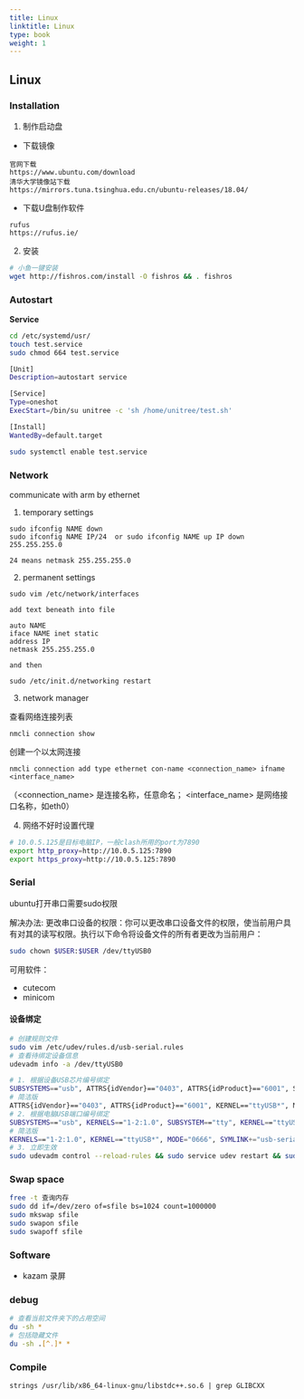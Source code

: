 ```yaml
---
title: Linux
linktitle: Linux
type: book
weight: 1
---
```


## Linux

### Installation

1. 制作启动盘

- 下载镜像
```
官网下载
https://www.ubuntu.com/download
清华大学镜像站下载
https://mirrors.tuna.tsinghua.edu.cn/ubuntu-releases/18.04/
```

- 下载U盘制作软件
```
rufus
https://rufus.ie/
```

2. 安装

```sh
# 小鱼一键安装
wget http://fishros.com/install -O fishros && . fishros
```

### Autostart

**Service**

```sh
cd /etc/systemd/usr/
touch test.service
sudo chmod 664 test.service
```

```sh
[Unit]
Description=autostart service

[Service]
Type=oneshot
ExecStart=/bin/su unitree -c 'sh /home/unitree/test.sh'

[Install]
WantedBy=default.target
```

```sh
sudo systemctl enable test.service
```

### Network

communicate with arm by ethernet

1. temporary settings
```
sudo ifconfig NAME down
sudo ifconfig NAME IP/24  or sudo ifconfig NAME up IP down 255.255.255.0
```

    24 means netmask 255.255.255.0

2. permanent settings
```
sudo vim /etc/network/interfaces
```

    add text beneath into file
```
auto NAME
iface NAME inet static
address IP
netmask 255.255.255.0
```
    and then
```
sudo /etc/init.d/networking restart
```

3. network manager

查看网络连接列表
```sheel
nmcli connection show 
```

创建一个以太网连接
```shell
nmcli connection add type ethernet con-name <connection_name> ifname <interface_name>
```
（<connection_name> 是连接名称，任意命名； <interface_name> 是网络接口名称，如eth0）

4. 网络不好时设置代理

```bash
# 10.0.5.125是目标电脑IP，一般clash所用的port为7890
export http_proxy=http://10.0.5.125:7890
export https_proxy=http://10.0.5.125:7890
```

### Serial

ubuntu打开串口需要sudo权限

解决办法:
更改串口设备的权限：你可以更改串口设备文件的权限，使当前用户具有对其的读写权限。执行以下命令将设备文件的所有者更改为当前用户：
```bash
sudo chown $USER:$USER /dev/ttyUSB0
```

可用软件：
+ cutecom
+ minicom

#### 设备绑定

```bash
# 创建规则文件
sudo vim /etc/udev/rules.d/usb-serial.rules
# 查看待绑定设备信息
udevadm info -a /dev/ttyUSB0
```

```sh
# 1. 根据设备USB芯片编号绑定
SUBSYSTEMS=="usb", ATTRS{idVendor}=="0403", ATTRS{idProduct}=="6001", SUBSYSTEM=="tty", KERNEL=="ttyUSB*", MODE="0666", SYMLINK+="usb-serial-xxx"
# 简洁版
ATTRS{idVendor}=="0403", ATTRS{idProduct}=="6001", KERNEL=="ttyUSB*", MODE="0666", SYMLINK+="usb-serial-xxx"
# 2. 根据电脑USB端口编号绑定
SUBSYSTEMS=="usb", KERNELS=="1-2:1.0", SUBSYSTEM=="tty", KERNEL=="ttyUSB*", MODE="0666", SYMLINK+="usb-serial-xxx"
# 简洁版
KERNELS=="1-2:1.0", KERNEL=="ttyUSB*", MODE="0666", SYMLINK+="usb-serial-xxx"
# 3. 立即生效
sudo udevadm control --reload-rules && sudo service udev restart && sudo udevadm trigger
```

### Swap space

```bash
free -t 查询内存
sudo dd if=/dev/zero of=sfile bs=1024 count=1000000
sudo mkswap sfile
sudo swapon sfile
sudo swapoff sfile
```

### Software

+ kazam 录屏

### debug

```bash
# 查看当前文件夹下的占用空间
du -sh *
# 包括隐藏文件
du -sh .[^.]* *
```

### Compile

```
strings /usr/lib/x86_64-linux-gnu/libstdc++.so.6 | grep GLIBCXX
```